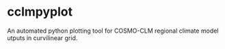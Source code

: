 # cclmpyplot
An automated python plotting tool for COSMO-CLM regional climate model utputs in curvilinear grid. 
